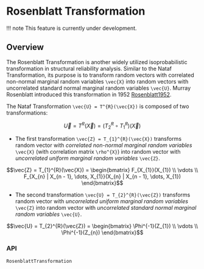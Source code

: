 # Rosenblatt Transformation

!!! note
    This feature is currently under development.

## Overview

The Rosenblatt Transformation is another widely utilized isoprobabilistic transformation in structural reliability analysis. Similar to the Nataf Transformation, its purpose is to transform random vectors with correlated non-normal marginal random variables ``\vec{X}`` into random vectors with uncorrelated standard normal marginal random variables ``\vec{U}``. Murray Rosenblatt introduced this transformation in 1952 [Rosenblatt1952](@cite).

The Nataf Transformation ``\vec{U} = T^{R}(\vec{X})`` is composed of two transformations: 

```math
\vec{U} = T^{R}(\vec{X}) = (T_{2}^{R} \circ T_{1}^{R})(\vec{X})
```

- The first transformation ``\vec{Z} = T_{1}^{R}(\vec{X})`` transforms random vector with *correlated non-normal marginal random variables* ``\vec{X}`` (with correlation matrix ``\rho^{X}``) into random vector with *uncorrelated uniform marginal random variables* ``\vec{Z}``.

```math
\vec{Z} = T_{1}^{R}(\vec{X}) = \begin{bmatrix} F_{X_{1}}(X_{1}) \\ \vdots \\ F_{X_{n} | X_{n - 1}, \dots, X_{1}}(X_{n} | X_{n - 1}, \dots, X_{1}) \end{bmatrix}
```

- The second transformation ``\vec{U} = T_{2}^{R}(\vec{Z})`` transforms random vector with *uncorrelated uniform marginal random variables* ``\vec{Z}`` into random vector with *uncorrelated standard normal marginal random variables* ``\vec{U}``.

```math
\vec{U} = T_{2}^{R}(\vec{Z}) = \begin{bmatrix} \Phi^{-1}(Z_{1}) \\ \vdots \\ \Phi^{-1}(Z_{n}) \end{bmatrix}
```

### API

```@docs
RosenblattTransformation
```
